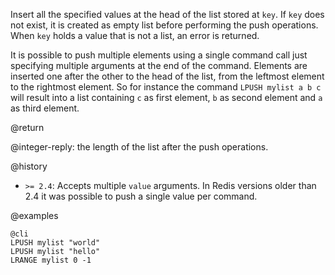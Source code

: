 Insert all the specified values at the head of the list stored at `key`.
If `key` does not exist, it is created as empty list before performing
the push operations.
When `key` holds a value that is not a list, an error is returned.

It is possible to push multiple elements using a single command call just specifying multiple arguments at the end of the command. Elements are inserted one after the other to the head of the list, from the leftmost element to the rightmost element. So for instance the command `LPUSH mylist a b c` will result into a list containing `c` as first element, `b` as second element and `a` as third element.

@return

@integer-reply: the length of the list after the push operations.

@history

* `>= 2.4`: Accepts multiple `value` arguments. In Redis versions older than 2.4 it was possible to push a single value per command.

@examples

    @cli
    LPUSH mylist "world"
    LPUSH mylist "hello"
    LRANGE mylist 0 -1

